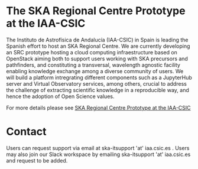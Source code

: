 
# The SKA Regional Centre Prototype at the IAA-CSIC 

The Instituto de Astrofísica de Andalucía (IAA-CSIC) in Spain is leading the Spanish effort to host an SKA Regional Centre. We are currently developing an SRC prototype hosting a cloud computing infraestructure based on OpenStack aiming both to support users working with SKA precursors and pathfinders, and constituting a transversal, wavelength agnostic facility enabling knowledge exchange among a diverse community of users. We will build a platform intregrating different components such as a JupyterHub server and Virtual Observatory services, among others, crucial to address the challenge of extracting scientific knowledge in a reproducible way, and hence the adoption of Open Science values.  

For more details please see [SKA Regional Centre Prototype at the IAA-CSIC](https://raw.githubusercontent.com/spsrc/spsrc_user_docs/master/docs/images/poster.pdf)

# Contact

Users can request support via email at ska-itsupport 'at' iaa.csic.es . Users may also join our Slack workspace by emailing ska-itsupport 'at' iaa.csic.es and request to be added. 

